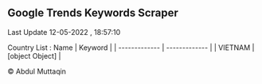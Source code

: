 

## Google Trends Keywords Scraper 
 
Last Update 12-05-2022 , 18:57:10

Country List :
 Name  | Keyword |
| ------------- | ------------- |
| VIETNAM | [object Object] |



© Abdul Muttaqin 
